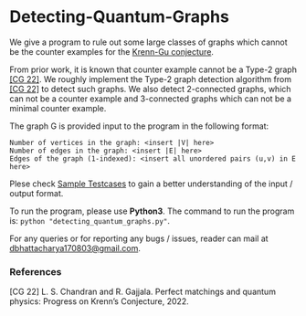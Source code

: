 # Detecting-Quantum-Graphs

We give a program to rule out some large classes of graphs which cannot be the counter examples for the [Krenn-Gu conjecture](https://mariokrenn.wordpress.com/graph-theory-question/).

From prior work, it is known that counter example cannot be a Type-2 graph [[CG 22]](/2202.05562.pdf). We roughly implement the Type-2 graph detection algorithm from [[CG 22]](/2202.05562.pdf) to detect such graphs. We also detect 2-connected graphs, which can not be a counter example and 3-connected graphs which can not be a minimal counter example. 

The graph G is provided input to the program in the following format:
```
Number of vertices in the graph: <insert |V| here>
Number of edges in the graph: <insert |E| here>
Edges of the graph (1-indexed): <insert all unordered pairs (u,v) in E here>
```

Plese check [Sample Testcases](/sample_testcases.txt) to gain a better understanding of the input / output format.

To run the program, please use **Python3**.
The command to run the program is:
`python "detecting_quantum_graphs.py"`.

For any queries or for reporting any bugs / issues, reader can mail at [dbhattacharya170803@gmail.com](mailto:dbhattacharya170803@gmail.com).

### References
[CG 22] L. S. Chandran and R. Gajjala. Perfect matchings and quantum physics: Progress on Krenn’s Conjecture, 2022.
